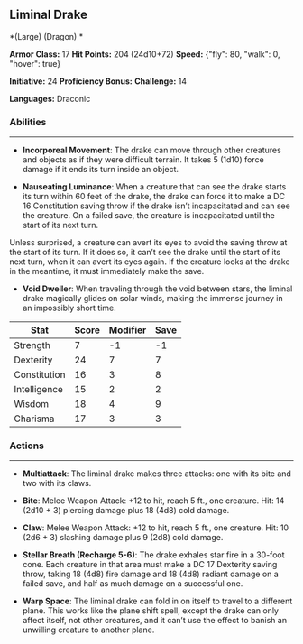 ## Liminal Drake
*(Large) (Dragon) *

**Armor Class:** 17
**Hit Points:** 204 (24d10+72)
**Speed:** {"fly": 80, "walk": 0, "hover": true}

**Initiative:** 24
**Proficiency Bonus:**
**Challenge:** 14

**Languages:** Draconic

### Abilities
 --- 
- **Incorporeal Movement**: The drake can move through other creatures and objects as if they were difficult terrain. It takes 5 (1d10) force damage if it ends its turn inside an object.

- **Nauseating Luminance**: When a creature that can see the drake starts its turn within 60 feet of the drake, the drake can force it to make a DC 16 Constitution saving throw if the drake isn’t incapacitated and can see the creature. On a failed save, the creature is incapacitated until the start of its next turn.

Unless surprised, a creature can avert its eyes to avoid the saving throw at the start of its turn. If it does so, it can’t see the drake until the start of its next turn, when it can avert its eyes again. If the creature looks at the drake in the meantime, it must immediately make the save.

- **Void Dweller**: When traveling through the void between stars, the liminal drake magically glides on solar winds, making the immense journey in an impossibly short time.



| Stat | Score | Modifier | Save |
| ---- | ---- | ---- | ---- |
| Strength | 7 | -1 | -1 |
| Dexterity | 24 | 7 | 7 |
| Constitution | 16 | 3 | 8 |
| Intelligence | 15 | 2 | 2 |
| Wisdom | 18 | 4 | 9 |
| Charisma | 17 | 3 | 3 |

### Actions
 --- 
- **Multiattack**: The liminal drake makes three attacks: one with its bite and two with its claws.

- **Bite**: Melee Weapon Attack: +12 to hit, reach 5 ft., one creature. Hit: 14 (2d10 + 3) piercing damage plus 18 (4d8) cold damage.

- **Claw**: Melee Weapon Attack: +12 to hit, reach 5 ft., one creature. Hit: 10 (2d6 + 3) slashing damage plus 9 (2d8) cold damage.

- **Stellar Breath (Recharge 5-6)**: The drake exhales star fire in a 30-foot cone. Each creature in that area must make a DC 17 Dexterity saving throw, taking 18 (4d8) fire damage and 18 (4d8) radiant damage on a failed save, and half as much damage on a successful one.

- **Warp Space**: The liminal drake can fold in on itself to travel to a different plane. This works like the plane shift spell, except the drake can only affect itself, not other creatures, and it can’t use the effect to banish an unwilling creature to another plane.

